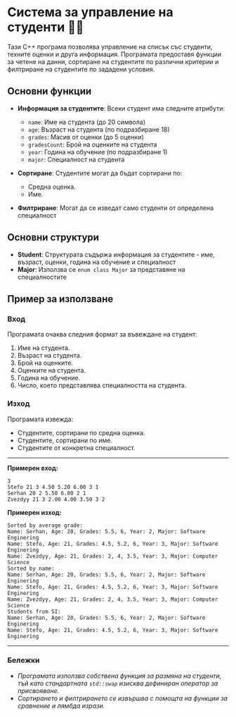 # Система за управление на студенти 🧑‍🎓

Тази C++ програма позволява управление на списък със студенти, техните оценки и друга информация. Програмата предоставя функции за четене на данни, сортиране на студентите по различни критерии и филтриране на студентите по зададени условия.

## Основни функции

- **Информация за студентите**: Всеки студент има следните атрибути:

  - `name`: Име на студента (до 20 символа)
  - `age`: Възраст на студента (по подразбиране 18)
  - `grades`: Масив от оценки (до 5 оценки)
  - `gradesCount`: Брой на оценките на студента
  - `year`: Година на обучение (по подразбиране 1)
  - `major`: Специалност на студента

- **Сортиране**: Студентите могат да бъдат сортирани по:

  - Средна оценка.
  - Име.

- **Филтриране**: Могат да се изведат само студенти от определена специалност

## Основни структури

- **Student**: Структурата съдържа информация за студентите - име, възраст, оценки, година на обучение и специалност
- **Major**: Използва се `enum class Major` за представяне на специалностите

## Пример за използване

### Вход

Програмата очаква следния формат за въвеждане на студент:

1. Име на студента.
2. Възраст на студента.
3. Брой на оценките.
4. Оценките на студента.
5. Година на обучение.
6. Число, което представлява специалността на студента.

### Изход

Програмата извежда:

- Студентите, сортирани по средна оценка.
- Студентите, сортирани по име.
- Студентите от конкретна специалност.

---

**Примерен вход:**

```
3
Stefo 21 3 4.50 5.20 6.00 3 1
Serhan 20 2 5.50 6.00 2 1
Zvezdyy 21 3 2.00 4.00 3.50 3 2
```

**Примерен изход:**

```
Sorted by average grade:
Name: Serhan, Age: 20, Grades: 5.5, 6, Year: 2, Major: Software Enginering
Name: Stefo, Age: 21, Grades: 4.5, 5.2, 6, Year: 3, Major: Software Enginering
Name: Zvezdyy, Age: 21, Grades: 2, 4, 3.5, Year: 3, Major: Computer Science
Sorted by name:
Name: Serhan, Age: 20, Grades: 5.5, 6, Year: 2, Major: Software Enginering
Name: Stefo, Age: 21, Grades: 4.5, 5.2, 6, Year: 3, Major: Software Enginering
Name: Zvezdyy, Age: 21, Grades: 2, 4, 3.5, Year: 3, Major: Computer Science
Students from SI:
Name: Serhan, Age: 20, Grades: 5.5, 6, Year: 2, Major: Software Enginering
Name: Stefo, Age: 21, Grades: 4.5, 5.2, 6, Year: 3, Major: Software Enginering
```

---

### Бележки

- _Програмата използва собствена функция за размяна на студенти, тъй като стандартната `std::swap` изисква дефиниран оператор за присвояване._
- _Сортирането и филтрирането се извършва с помощта на функции за сравнение и лямбда изрази._

